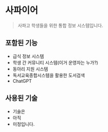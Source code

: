 # 사파이어
> 사파고 학생들을 위한 통합 정보 시스템입니다.
## 포함된 기능
- 급식 정보 시스템
- 학생 간 커뮤니티 시스템(이거 운영자는 누가?)
- 동아리 지원 시스템
- 독서교육종합시스템을 활용한 도서검색
- ChatGPT

## 사용된 기술
- 기술은
- 아직
- 미정입니다.
